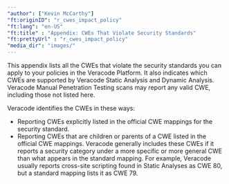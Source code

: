 ```yaml
---
"author": ["Kevin McCarthy"]
"ft:originID": "r_cwes_impact_policy"
"ft:lang": "en-US"
"ft:title" : "Appendix: CWEs That Violate Security Standards"
"ft:prettyUrl" : "r_cwes_impact_policy"
"media_dir": "images/"
---
```

This appendix lists all the CWEs that violate the security standards you can apply to your policies in the Veracode Platform. It also indicates which CWEs are supported by Veracode Static Analysis and Dynamic Analysis. Veracode Manual Penetration Testing scans may report any valid CWE, including those not listed here.

Veracode identifies the CWEs in these ways:

- Reporting CWEs explicitly listed in the official CWE mappings for the security standard.
- Reporting CWEs that are children or parents of a CWE listed in the official CWE mappings. Veracode generally includes these CWEs if it reports a security category under a more specific or more general CWE than what appears in the standard mapping. For example, Veracode usually reports cross-site scripting found in Static Analyses as CWE 80, but a standard mapping lists it as CWE 79.
